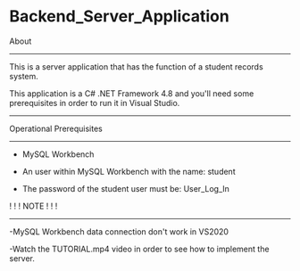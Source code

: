 # Backend_Server_Application

About
_______

This is a server application that has the function of a student records system.

This application is a C# .NET Framework 4.8 and you'll need some prerequisites
in order to run it in Visual Studio.
_______________________________________



Operational Prerequisites
__________________________
- MySQL Workbench

- An user within MySQL Workbench with the name: student 

- The password of the student user must be: User_Log_In


! ! ! NOTE ! ! !
__________________

-MySQL Workbench data connection don't work in VS2020

-Watch the TUTORIAL.mp4 video in order to see how to implement the server.


